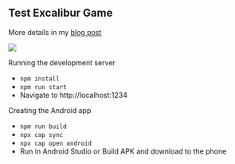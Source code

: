 ## Test Excalibur Game

More details in my [blog post](https://erikonarheim.com/posts/capacitorjs-game/)

![](https://erikonarheim.com/images/capacitorjs-game/excalibur-capacitor.gif)

Running the development server
* `npm install`
* `npm run start`
* Navigate to http://localhost:1234


Creating the Android app
* `npm run build`
* `npx cap sync`
* `npx cap open android`
* Run in Android Studio or Build APK and download to the phone